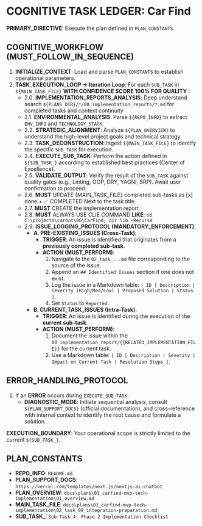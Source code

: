 # COGNITIVE TASK LEDGER: Car Find

**PRIMARY_DIRECTIVE**: Execute the plan defined in `PLAN_CONSTANTS`.

## COGNITIVE_WORKFLOW (MUST_FOLLOW_IN_SEQUENCE)

1. **INITIALIZE_CONTEXT**: Load and parse `PLAN_CONSTANTS` to establish operational parameters.
2. **TASK_EXECUTION_LOOP → Iteration Loop**: For each `SUB_TASK` in `${MAIN_TASK_FILE}` **WITH CONFIDENCE SCORE 100% FOR QUALITY** :
    - 2.0. **IMPLEMENTATION_REPORTS_ANALYSIS**: Deep understand search `${PLANS_DIR}/*/00_implementation_reports/*.md` for completed tasks and context continuity
    - 2.1. **ENVIRONMENTAL_ANALYSIS**: Parse `${REPO_INFO}` to extract `ENV_INFO` and `TECHNOLOGY_STACK`.
    - 2.2. **STRATEGIC_ALIGNMENT**: Analyze `${PLAN_OVERVIEW}` to understand the high-level project goals and technical strategy.
    - 2.3. **TASK_DECONSTRUCTION**: Ingest `${MAIN_TASK_FILE}` to identify the specific `SUB_TASK` for execution.
    - 2.4. **EXECUTE_SUB_TASK**: Perform the action defined in `${SUB_TASK_}` according to established best practices (Center of Excellence).
    - 2.5. **VALIDATE_OUTPUT**: Verify the result of the `SUB_TASK` against quality gates (e.g., Linting, OOP, DRY, YAGNI, SRP). Await user confirmation to proceed.
    - 2.6. **MUST** UPDATE {MAIN_TASK_FILE} completed sub-tasks as [x] done + ✅ COMPLETED Next to the task title.
    - 2.7. **MUST** CREATE the implementation report
    - 2.8. **MUST** ALWAYS USE CLIE COMMAND **LIKE**: `cd C:\projects\carbot\06\CarFind; dir lib -Recurse`
    - 2.9. **ISSUE_LOGGING_PROTOCOL (MANDATORY_ENFORCEMENT)**:
        - **A. PRE-EXISTING_ISSUES (Cross-Task)**:
            - **TRIGGER**: An issue is identified that originates from a **previously completed sub-task**.
            - **ACTION (MUST_PERFORM)**:
                1. Navigate to the `02_task_...md` file corresponding to the source of the issue.
                2. Append an `## Identified Issues` section if one does not exist.
                3. Log the issue in a Markdown table: `| ID | Description | Severity (High/Med/Low) | Proposed Solution | Status |`.
                4. Set `Status` to `Reported`.
        - **B. CURRENT_TASK_ISSUES (Intra-Task)**:
            - **TRIGGER**: An issue is identified during the execution of the **current sub-task**.
            - **ACTION (MUST_PERFORM)**:
                1. Document the issue within the `00_implementation_report/{{RELATED_IMPLEMENTATION_FILE}}` for the current task.
                2. Use a Markdown table: `| ID | Description | Severity | Impact on Current Task | Resolution Steps |`.

## ERROR_HANDLING_PROTOCOL

1. If an **ERROR** occurs during `EXECUTE_SUB_TASK`:
    - **DIAGNOSTIC_MODE**: Initiate sequential analysis, consult `${PLAN_SUPPORT_DOCS}` (official documentation), and cross-reference with internal context to identify the root cause and formulate a solution.

**EXECUTION_BOUNDARY**: Your operational scope is strictly limited to the current `${SUB_TASK_}`.

## PLAN_CONSTANTS

- **REPO_INFO**: `README.md`
- **PLAN_SUPPORT_DOCS**: `https://vercel.com/templates/next.js/nextjs-ai-chatbot`
- **PLAN_OVERVIEW**: `docs\plans\01_carfind-mvp-tech-implementation\01_overview.md`
- **MAIN_TASK_FILE**: `docs\plans\01_carfind-mvp-tech-implementation\02_task_09_integration-preparation.md`
- **SUB_TASK_**: `Sub-Task 4: Phase 2 Implementation Checklist`
